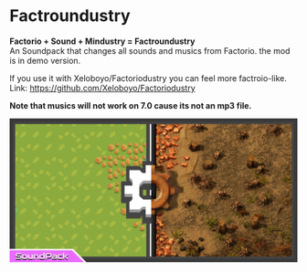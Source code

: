 # Factroundustry
**Factorio + Sound + Mindustry = Factroundustry**       
An Soundpack that changes all sounds and musics from Factorio. the mod is in demo version.

If you use it with Xeloboyo/Factoriodustry you can feel more factroio-like.     
Link: https://github.com/Xeloboyo/Factoriodustry


**Note that musics will not work on 7.0 cause its not an mp3 file.**

![Logo](preview.png)

